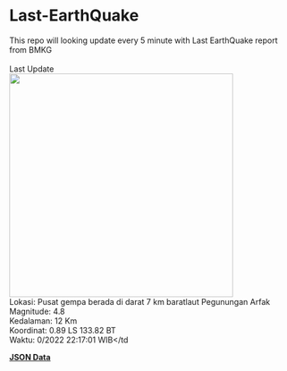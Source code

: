 # Last-EarthQuake
This repo will looking update every 5 minute with Last EarthQuake report from BMKG
<br>
<br>
Last Update
<br>
<img src="https://ews.bmkg.go.id/TEWS/data/20221022221701.mmi.jpg" width="400"/>
<br>
Lokasi: Pusat gempa berada di darat 7 km baratlaut Pegunungan Arfak <br>
Magnitude: 4.8 <br>
Kedalaman: 12 Km <br>
Koordinat: 0.89 LS 133.82 BT <br>
Waktu: 0/2022 22:17:01 WIB</td <br>

<a href="./data/data.json">**JSON Data**</a>
